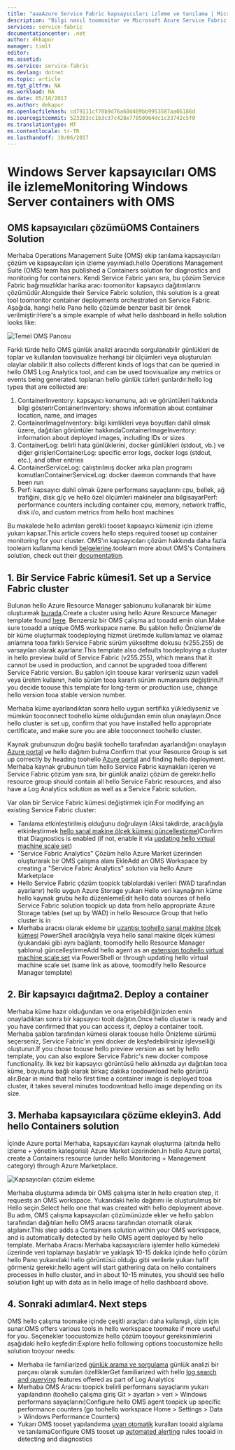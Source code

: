 ```yaml
---
title: "aaaAzure Service Fabric kapsayıcıları izleme ve tanılama | Microsoft Docs"
description: "Bilgi nasıl toomonitor ve Microsoft Azure Service Fabric üzerinde OMS'ın kapsayıcıları çözümüyle bağımsızlıklar kapsayıcıları tanılayın."
services: service-fabric
documentationcenter: .net
author: dkkapur
manager: timlt
editor: 
ms.assetid: 
ms.service: service-fabric
ms.devlang: dotnet
ms.topic: article
ms.tgt_pltfrm: NA
ms.workload: NA
ms.date: 05/10/2017
ms.author: dekapur
ms.openlocfilehash: cd79111cf78b9d76a60d489bb9953587aa06186d
ms.sourcegitcommit: 523283cc1b3c37c428e77850964dc1c33742c5f0
ms.translationtype: MT
ms.contentlocale: tr-TR
ms.lasthandoff: 10/06/2017
---
```

# <a name="monitoring-windows-server-containers-with-oms"></a><span data-ttu-id="a92a1-103">Windows Server kapsayıcıları OMS ile izleme</span><span class="sxs-lookup"><span data-stu-id="a92a1-103">Monitoring Windows Server containers with OMS</span></span>

## <a name="oms-containers-solution"></a><span data-ttu-id="a92a1-104">OMS kapsayıcıları çözümü</span><span class="sxs-lookup"><span data-stu-id="a92a1-104">OMS Containers Solution</span></span>

<span data-ttu-id="a92a1-105">Merhaba Operations Management Suite (OMS) ekip tanılama kapsayıcıları çözüm ve kapsayıcıları için izleme yayımladı.</span><span class="sxs-lookup"><span data-stu-id="a92a1-105">hello Operations Management Suite (OMS) team has published a Containers solution for diagnostics and monitoring for containers.</span></span> <span data-ttu-id="a92a1-106">Kendi Service Fabric yanı sıra, bu çözüm Service Fabric bağımsızlıklar harika aracı toomonitor kapsayıcı dağıtımlarını çözümüdür.</span><span class="sxs-lookup"><span data-stu-id="a92a1-106">Alongside their Service Fabric solution, this solution is a great tool toomonitor container deployments orchestrated on Service Fabric.</span></span> <span data-ttu-id="a92a1-107">Aşağıda, hangi hello Pano hello çözümde benzer basit bir örnek verilmiştir:</span><span class="sxs-lookup"><span data-stu-id="a92a1-107">Here's a simple example of what hello dashboard in hello solution looks like:</span></span>

![Temel OMS Panosu](./media/service-fabric-diagnostics-containers-windowsserver/oms-containers-dashboard.png)

<span data-ttu-id="a92a1-109">Farklı türde hello OMS günlük analizi aracında sorgulanabilir günlükleri de toplar ve kullanılan toovisualize herhangi bir ölçümleri veya oluşturulan olaylar olabilir.</span><span class="sxs-lookup"><span data-stu-id="a92a1-109">It also collects different kinds of logs that can be queried in hello OMS Log Analytics tool, and can be used toovisualize any metrics or events being generated.</span></span> <span data-ttu-id="a92a1-110">toplanan hello günlük türleri şunlardır:</span><span class="sxs-lookup"><span data-stu-id="a92a1-110">hello log types that are collected are:</span></span>

1. <span data-ttu-id="a92a1-111">ContainerInventory: kapsayıcı konumunu, adı ve görüntüleri hakkında bilgi gösterir</span><span class="sxs-lookup"><span data-stu-id="a92a1-111">ContainerInventory: shows information about container location, name, and images</span></span>
2. <span data-ttu-id="a92a1-112">ContainerImageInventory: bilgi kimlikleri veya boyutları dahil olmak üzere, dağıtılan görüntüler hakkında</span><span class="sxs-lookup"><span data-stu-id="a92a1-112">ContainerImageInventory: information about deployed images, including IDs or sizes</span></span>
3. <span data-ttu-id="a92a1-113">ContainerLog: belirli hata günlüklerini, docker günlükleri (stdout, vb.) ve diğer girişleri</span><span class="sxs-lookup"><span data-stu-id="a92a1-113">ContainerLog: specific error logs, docker logs (stdout, etc.), and other entries</span></span>
4. <span data-ttu-id="a92a1-114">ContainerServiceLog: çalıştırılmış docker arka plan programı komutları</span><span class="sxs-lookup"><span data-stu-id="a92a1-114">ContainerServiceLog: docker daemon commands that have been run</span></span>
5. <span data-ttu-id="a92a1-115">Perf: kapsayıcı dahil olmak üzere performans sayaçlarını cpu, bellek, ağ trafiğini, disk g/ç ve hello özel ölçümleri makineler ana bilgisayar</span><span class="sxs-lookup"><span data-stu-id="a92a1-115">Perf: performance counters including container cpu, memory, network traffic, disk i/o, and custom metrics from hello host machines</span></span>

<span data-ttu-id="a92a1-116">Bu makalede hello adımları gerekli tooset kapsayıcı kümeniz için izleme yukarı kapsar.</span><span class="sxs-lookup"><span data-stu-id="a92a1-116">This article covers hello steps required tooset up container monitoring for your cluster.</span></span> <span data-ttu-id="a92a1-117">OMS'ın kapsayıcıları çözüm hakkında daha fazla toolearn kullanıma kendi [belgelerine](../log-analytics/log-analytics-containers.md).</span><span class="sxs-lookup"><span data-stu-id="a92a1-117">toolearn more about OMS's Containers solution, check out their [documentation](../log-analytics/log-analytics-containers.md).</span></span>

## <a name="1-set-up-a-service-fabric-cluster"></a><span data-ttu-id="a92a1-118">1. Bir Service Fabric kümesi</span><span class="sxs-lookup"><span data-stu-id="a92a1-118">1. Set up a Service Fabric cluster</span></span>

<span data-ttu-id="a92a1-119">Bulunan hello Azure Resource Manager şablonunu kullanarak bir küme oluşturmak [burada](https://github.com/dkkapur/Service-Fabric/tree/master/ARM%20Templates/SF%20OMS%20Sample).</span><span class="sxs-lookup"><span data-stu-id="a92a1-119">Create a cluster using hello Azure Resource Manager template found [here](https://github.com/dkkapur/Service-Fabric/tree/master/ARM%20Templates/SF%20OMS%20Sample).</span></span> <span data-ttu-id="a92a1-120">Benzersiz bir OMS çalışma ad tooadd emin olun.</span><span class="sxs-lookup"><span data-stu-id="a92a1-120">Make sure tooadd a unique OMS workspace name.</span></span> <span data-ttu-id="a92a1-121">Bu şablon hello Önizleme'de bir küme oluşturmak toodeploying hizmet üretimde kullanılamaz ve olamaz anlamına tooa farklı Service Fabric sürüm yükseltme dokusu (v255.255) de varsayılan olarak ayarlanır.</span><span class="sxs-lookup"><span data-stu-id="a92a1-121">This template also defaults toodeploying a cluster in hello preview build of Service Fabric (v255.255), which means that it cannot be used in production, and cannot be upgraded tooa different Service Fabric version.</span></span> <span data-ttu-id="a92a1-122">Bu şablon için toouse karar verirseniz uzun vadeli veya üretim kullanın, hello sürüm tooa kararlı sürüm numarasını değiştirin.</span><span class="sxs-lookup"><span data-stu-id="a92a1-122">If you decide toouse this template for long-term or production use, change hello version tooa stable version number.</span></span>

<span data-ttu-id="a92a1-123">Merhaba küme ayarlandıktan sonra hello uygun sertifika yüklediyseniz ve mümkün tooconnect toohello küme olduğundan emin olun onaylayın.</span><span class="sxs-lookup"><span data-stu-id="a92a1-123">Once hello cluster is set up, confirm that you have installed hello appropriate certificate, and make sure you are able tooconnect toohello cluster.</span></span>

<span data-ttu-id="a92a1-124">Kaynak grubunuzun doğru başlık toohello tarafından ayarlandığını onaylayın [Azure portal](https://portal.azure.com/) ve hello dağıtım bulma.</span><span class="sxs-lookup"><span data-stu-id="a92a1-124">Confirm that your Resource Group is set up correctly by heading toohello [Azure portal](https://portal.azure.com/) and finding hello deployment.</span></span> <span data-ttu-id="a92a1-125">Merhaba kaynak grubunun tüm hello Service Fabric kaynakları içeren ve Service Fabric çözüm yanı sıra, bir günlük analizi çözüm de gerekir.</span><span class="sxs-lookup"><span data-stu-id="a92a1-125">hello resource group should contain all hello Service Fabric resources, and also have a Log Analytics solution as well as a Service Fabric solution.</span></span>

<span data-ttu-id="a92a1-126">Var olan bir Service Fabric kümesi değiştirmek için:</span><span class="sxs-lookup"><span data-stu-id="a92a1-126">For modifying an existing Service Fabric cluster:</span></span>
* <span data-ttu-id="a92a1-127">Tanılama etkinleştirilmiş olduğunu doğrulayın (Aksi takdirde, aracılığıyla etkinleştirmek [hello sanal makine ölçek kümesi güncelleştirme](/rest/api/virtualmachinescalesets/create-or-update-a-set))</span><span class="sxs-lookup"><span data-stu-id="a92a1-127">Confirm that Diagnostics is enabled (if not, enable it via [updating hello virtual machine scale set](/rest/api/virtualmachinescalesets/create-or-update-a-set))</span></span>
* <span data-ttu-id="a92a1-128">"Service Fabric Analytics" Çözüm hello Azure Market üzerinden oluşturarak bir OMS çalışma alanı Ekle</span><span class="sxs-lookup"><span data-stu-id="a92a1-128">Add an OMS Workspace by creating a "Service Fabric Analytics" solution via hello Azure Marketplace</span></span>
* <span data-ttu-id="a92a1-129">Hello Service Fabric çözüm toopick tablolardaki verileri (WAD tarafından ayarlanır) hello uygun Azure Storage yukarı Hello veri kaynağının küme hello kaynak grubu hello düzenleme</span><span class="sxs-lookup"><span data-stu-id="a92a1-129">Edit hello data sources of hello Service Fabric solution toopick up data from hello appropriate Azure Storage tables (set up by WAD) in hello Resource Group that hello cluster is in</span></span>
* <span data-ttu-id="a92a1-130">Merhaba aracısı olarak ekleme bir [uzantısı toohello sanal makine ölçek kümesi](/powershell/module/azurerm.compute/add-azurermvmssextension) PowerShell aracılığıyla veya hello sanal makine ölçek kümesi (yukarıdaki gibi aynı bağlantı, toomodify hello Resource Manager şablonu) güncelleştirme</span><span class="sxs-lookup"><span data-stu-id="a92a1-130">Add hello agent as an [extension toohello virtual machine scale set](/powershell/module/azurerm.compute/add-azurermvmssextension) via PowerShell or through updating hello virtual machine scale set (same link as above, toomodify hello Resource Manager template)</span></span>

## <a name="2-deploy-a-container"></a><span data-ttu-id="a92a1-131">2. Bir kapsayıcı dağıtma</span><span class="sxs-lookup"><span data-stu-id="a92a1-131">2. Deploy a container</span></span>

<span data-ttu-id="a92a1-132">Merhaba küme hazır olduğundan ve ona erişebildiğinizden emin onayladıktan sonra bir kapsayıcı tooit dağıtın.</span><span class="sxs-lookup"><span data-stu-id="a92a1-132">Once hello cluster is ready and you have confirmed that you can access it, deploy a container tooit.</span></span> <span data-ttu-id="a92a1-133">Merhaba şablon tarafından kümesi olarak toouse hello Önizleme sürümü seçerseniz, Service Fabric'ın yeni docker de keşfedebilirsiniz işlevselliği oluşturun.</span><span class="sxs-lookup"><span data-stu-id="a92a1-133">If you chose toouse hello preview version as set by hello template, you can also explore Service Fabric's new docker compose functionality.</span></span> <span data-ttu-id="a92a1-134">İlk kez bir kapsayıcı görüntüsü hello aklınızda ayı dağıtılan tooa küme, boyutuna bağlı olarak birkaç dakika toodownload hello görüntü alır.</span><span class="sxs-lookup"><span data-stu-id="a92a1-134">Bear in mind that hello first time a container image is deployed tooa cluster, it takes several minutes toodownload hello image depending on its size.</span></span>

## <a name="3-add-hello-containers-solution"></a><span data-ttu-id="a92a1-135">3. Merhaba kapsayıcılara çözüme ekleyin</span><span class="sxs-lookup"><span data-stu-id="a92a1-135">3. Add hello Containers solution</span></span>

<span data-ttu-id="a92a1-136">İçinde Azure portal Merhaba, kapsayıcıları kaynak oluşturma (altında hello izleme + yönetim kategorisi) Azure Market üzerinden.</span><span class="sxs-lookup"><span data-stu-id="a92a1-136">In hello Azure portal, create a Containers resource (under hello Monitoring + Management category) through Azure Marketplace.</span></span> 

![Kapsayıcıları çözüm ekleme](./media/service-fabric-diagnostics-containers-windowsserver/containers-solution.png)

<span data-ttu-id="a92a1-138">Merhaba oluşturma adımda bir OMS çalışma ister.</span><span class="sxs-lookup"><span data-stu-id="a92a1-138">In hello creation step, it requests an OMS workspace.</span></span> <span data-ttu-id="a92a1-139">Yukarıdaki hello dağıtımı ile oluşturulmuş bir Hello seçin.</span><span class="sxs-lookup"><span data-stu-id="a92a1-139">Select hello one that was created with hello deployment above.</span></span> <span data-ttu-id="a92a1-140">Bu adım, OMS çalışma kapsayıcıları çözümünüzde ekler ve hello şablon tarafından dağıtılan hello OMS aracısı tarafından otomatik olarak algılanır.</span><span class="sxs-lookup"><span data-stu-id="a92a1-140">This step adds a Containers solution within your OMS workspace, and is automatically detected by hello OMS agent deployed by hello template.</span></span> <span data-ttu-id="a92a1-141">Merhaba Aracısı Merhaba kapsayıcılara işlemler hello kümedeki üzerinde veri toplamayı başlatılır ve yaklaşık 10-15 dakika içinde hello çözüm hello Pano yukarıdaki hello görüntüsü olduğu gibi verilerle yukarı hafif görmeniz gerekir.</span><span class="sxs-lookup"><span data-stu-id="a92a1-141">hello agent will start gathering data on hello containers processes in hello cluster, and in about 10-15 minutes, you should see hello solution light up with data as in hello image of hello dashboard above.</span></span>

## <a name="4-next-steps"></a><span data-ttu-id="a92a1-142">4. Sonraki adımlar</span><span class="sxs-lookup"><span data-stu-id="a92a1-142">4. Next steps</span></span>

<span data-ttu-id="a92a1-143">OMS hello çalışma toomake içinde çeşitli araçları daha kullanışlı, sizin için sunar.</span><span class="sxs-lookup"><span data-stu-id="a92a1-143">OMS offers various tools in hello workspace toomake if more useful for you.</span></span> <span data-ttu-id="a92a1-144">Seçenekler toocustomize hello çözüm tooyour gereksinimlerini aşağıdaki hello keşfedin:</span><span class="sxs-lookup"><span data-stu-id="a92a1-144">Explore hello following options toocustomize hello solution tooyour needs:</span></span>
- <span data-ttu-id="a92a1-145">Merhaba ile familiarized [günlük arama ve sorgulama](../log-analytics/log-analytics-log-searches.md) günlük analizi bir parçası olarak sunulan özellikler</span><span class="sxs-lookup"><span data-stu-id="a92a1-145">Get familiarized with hello [log search and querying](../log-analytics/log-analytics-log-searches.md) features offered as part of Log Analytics</span></span>
- <span data-ttu-id="a92a1-146">Merhaba OMS Aracısı toopick belirli performans sayaçlarını yukarı yapılandırın (toohello çalışma giriş Git > ayarları > veri > Windows performans sayaçlarını)</span><span class="sxs-lookup"><span data-stu-id="a92a1-146">Configure hello OMS agent toopick up specific performance counters (go toohello workspace Home > Settings > Data > Windows Performance Counters)</span></span>
- <span data-ttu-id="a92a1-147">Yukarı OMS tooset yapılandırma [uyarı otomatik](../log-analytics/log-analytics-alerts.md) kuralları tooaid algılama ve tanılama</span><span class="sxs-lookup"><span data-stu-id="a92a1-147">Configure OMS tooset up [automated alerting](../log-analytics/log-analytics-alerts.md) rules tooaid in detecting and diagnostics</span></span>
